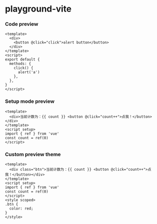 # playground-vite

### Code preview

```vue preview
<template>
  <div>
    <button @click="click">alert button</button>
  </div>
</template>
<script>
export default {
  methods: {
    click() {
      alert('a')
    },
  },
}
</script>
```

### Setup mode preview

```vue preview
<template>
  <div>当前计数为：{{ count }} <button @click="count++">点我！</button></div>
</template>
<script setup>
import { ref } from 'vue'
const count = ref(0)
</script>
```

### Custom preview theme

```vue preview=VueCode
<template>
  <div class="btn">当前计数为：{{ count }} <button @click="count++">点我！</button></div>
</template>
<script setup>
import { ref } from 'vue'
const count = ref(0)
</script>
<style scoped>
.btn {
  color: red;
}
</style>
```
